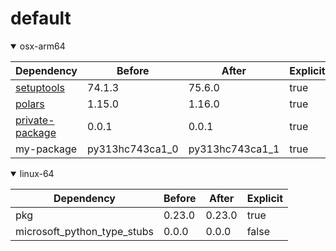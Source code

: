 # default

<details open>
<summary>osx-arm64</summary>

|Dependency|Before|After|Explicit|
|-|-|-|-|
|[setuptools](https://pypi.org/project/setuptools)|74.1.3|75.6.0|true|
|[polars](https://prefix.dev/channels/conda-forge/packages/polars)|1.15.0|1.16.0|true|
|[private-package](https://prefix.dev/channels/setup-pixi-test/packages/private-package)|0.0.1|0.0.1|true|
|my-package|py313hc743ca1_0|py313hc743ca1_1|true|

</details>

<details open>
<summary>linux-64</summary>

|Dependency|Before|After|Explicit|
|-|-|-|-|
|pkg|0.23.0|0.23.0|true|
|microsoft_python_type_stubs|0.0.0|0.0.0|false|

</details>

[^1]: **Bold** means explicit dependency.
[^2]: Dependency got downgraded.
